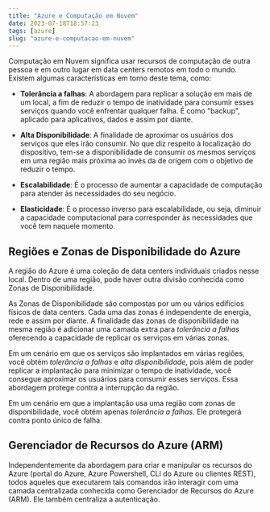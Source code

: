 ```yaml
---
title: "Azure e Computação em Nuvem"
date: 2023-07-18T18:57:23
tags: [azure]
slug: "azure-e-computacao-em-nuvem"
---
```


Computação em Nuvem significa usar recursos de computação de outra pessoa e em outro lugar em data centers remotos em todo o mundo. Existem algumas características em torno deste tema, como:

- __Tolerância a falhas__: A abordagem para replicar a solução em mais de um local, a fim de reduzir o tempo de inatividade para consumir esses serviços quando você enfrentar qualquer falha. É como "backup", aplicado para aplicativos, dados e assim por diante.

- __Alta Disponibilidade__: A finalidade de aproximar os usuários dos serviços que eles irão consumir. No que diz respeito à localização do dispositivo, tem-se a disponibilidade de consumir os mesmos serviços em uma região mais próxima ao invés da de origem com o objetivo de reduzir o tempo.

- __Escalabilidade__: É o processo de aumentar a capacidade de computação para atender às necessidades do seu negócio.

- __Elasticidade__: É o processo inverso para escalabilidade, ou seja, diminuir a capacidade computacional para corresponder às necessidades que você tem naquele momento.

## Regiões e Zonas de Disponibilidade do Azure

A região do Azure é uma coleção de data centers individuais criados nesse local. Dentro de uma região, pode haver outra divisão conhecida como Zonas de Disponibilidade.

As Zonas de Disponibilidade são compostas por um ou vários edifícios físicos de data centers. Cada uma das zonas é independente de energia, rede e assim por diante. A finalidade das zonas de disponibilidade na mesma região é adicionar uma camada extra para _tolerância a falhas_ oferecendo a capacidade de replicar os serviços em várias zonas.

Em um cenário em que os serviços são implantados em várias regiões, você obtém _tolerância a falhas_ e _alta disponibilidade_, pois além de poder replicar a implantação para minimizar o tempo de inatividade, você consegue aproximar os usuários para consumir esses serviços. Essa abordagem protege contra a interrupção da região.

Em um cenário em que a implantação usa uma região com zonas de disponibilidade, você obtém apenas _tolerância a falhas_. Ele protegerá contra ponto único de falha.

## Gerenciador de Recursos do Azure (ARM)

Independentemente da abordagem para criar e manipular os recursos do Azure (portal do Azure, Azure Powershell, CLI do Azure ou clientes REST), todos aqueles que executarem tais comandos irão interagir com uma camada centralizada conhecida como Gerenciador de Recursos do Azure (ARM). Ele também centraliza a autenticação.